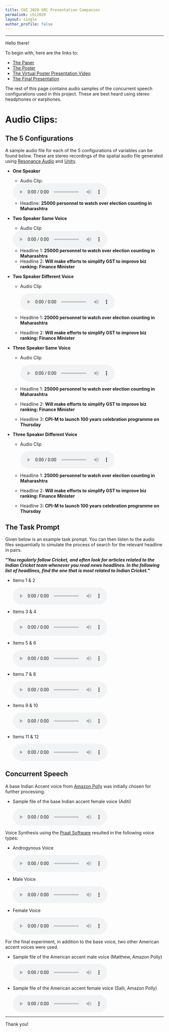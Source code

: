 ```yaml
---
title: CHI 2020 SRC Presentation Companion
permalink: chi2020
layout: single
author_profile: false
---
```


---
Hello there!

To begin with, here are the links to: 

- [The Paper](/media/RishiVanukuru_SRC.pdf) 
- [The Poster](/media/P2/srcposter.png)
- [The Virtual Poster Presentation Video](https://youtu.be/lA7nh_3TBsg)
- [The Final Presentation](https://docs.google.com/presentation/d/e/2PACX-1vTIFbHtAgAPmjcNT25xSz_SvgH-_Fv32pljwvRyQrv9VVAI-ERWVhSJ6wH_0dqfZOjOP8_weZQZ7fO9/pub?start=false&loop=false&delayms=60000)

The rest of this page contains audio samples of the concurrent speech configurations used in this project. These are best heard using stereo headphones or earphones.

# Audio Clips:

## The 5 Configurations

A sample audio file for each of the 5 configurations of variables can be found below. These are stereo recordings of the spatial audio file generated using [Resonance Audio](https://resonance-audio.github.io/resonance-audio/) and [Unity](https://unity.com/).

- **One Speaker**
    - Audio Clip:

    <audio controls>
        <source src="../media/torchaudio/2_OneSpeaker.mp3" type="audio/mpeg">
        Sorry but it seems that your browser does not support the audio element.
    </audio>
    
    
    - Headline: **25000 personnel to watch over election counting in Maharashtra**
- **Two Speaker Same Voice**
    - Audio Clip

    <audio controls>
        <source src="../media/torchaudio/3_TwoSpeakerSameVoice.mp3" type="audio/mpeg">
        Sorry but it seems that your browser does not support the audio element.
    </audio>
    
    - Headline 1: **25000 personnel to watch over election counting in Maharashtra**
    - Headline 2: **Will make efforts to simplify GST to improve biz ranking: Finance Minister**
- **Two Speaker Different Voice**
    - Audio Clip

        <audio controls>
        <source src="../media/torchaudio/4_TwoSpeakerDifferentVoice.mp3" type="audio/mpeg">
        Sorry but it seems that your browser does not support the audio element.
        </audio>
    
    - Headline 1: **25000 personnel to watch over election counting in Maharashtra**
    - Headline 2: **Will make efforts to simplify GST to improve biz ranking: Finance Minister**
- **Three Speaker Same Voice**
    - Audio Clip

        <audio controls>
        <source src="../media/torchaudio/5_ThreeSpeakerSameVoice.mp3" type="audio/mpeg">
        Sorry but it seems that your browser does not support the audio element.
        </audio>
    
    - Headline 1: **25000 personnel to watch over election counting in Maharashtra**
    - Headline 2: **Will make efforts to simplify GST to improve biz ranking: Finance Minister**
    - Headline 3: **CPI-M to launch 100 years celebration programme on Thursday**
- **Three Speaker Different Voice**
    - Audio Clip

        <audio controls>
        <source src="../media/torchaudio/6_ThreeSpeakerDifferentVoice.mp3" type="audio/mpeg">
        Sorry but it seems that your browser does not support the audio element.
        </audio>
    
    - Headline 1: **25000 personnel to watch over election counting in Maharashtra**
    - Headline 2: **Will make efforts to simplify GST to improve biz ranking: Finance Minister**
    - Headline 3: **CPI-M to launch 100 years celebration programme on Thursday**


## The Task Prompt

Given below is an example task prompt. You can then listen to the audio files sequentially to simulate the process of search for the relevant headline in pairs.

***"You regularly follow Cricket, and often look for articles related to the Indian Cricket team whenever you read news headlines. In the following list of headlines, find the one that is most related to Indian Cricket."***

- Items 1 & 2

    <audio controls>
        <source src="../media/torchaudio/7_ListWindow1.mp3" type="audio/mpeg">
        Sorry but it seems that your browser does not support the audio element.
    </audio>
    
- Items 3 & 4

    <audio controls>
        <source src="../media/torchaudio/8_ListWindow2.mp3" type="audio/mpeg">
        Sorry but it seems that your browser does not support the audio element.
    </audio>
    
- Items 5 & 6

    <audio controls>
        <source src="../media/torchaudio/9_ListWindow3.mp3" type="audio/mpeg">
        Sorry but it seems that your browser does not support the audio element.
    </audio>
    
- Items 7 & 8

    <audio controls>
        <source src="../media/torchaudio/10_ListWindow4.mp3" type="audio/mpeg">
        Sorry but it seems that your browser does not support the audio element.
    </audio>
    
- Items 9 & 10

    <audio controls>
        <source src="../media/torchaudio/11_ListWindow5.mp3" type="audio/mpeg">
        Sorry but it seems that your browser does not support the audio element.
    </audio>
    
- Items 11 & 12

    <audio controls>
        <source src="../media/torchaudio/12_ListWindow6.mp3" type="audio/mpeg">
        Sorry but it seems that your browser does not support the audio element.
    </audio>
    

## Concurrent Speech

A base Indian Accent voice from [Amazon Polly](https://aws.amazon.com/polly/) was initially chosen for further processing.

- Sample file of the base Indian accent female voice (Aditi)

    <audio controls>
        <source src="../media/torchaudio/13_AditiSample.mp3" type="audio/mpeg">
        Sorry but it seems that your browser does not support the audio element.
    </audio>
    

Voice Synthesis using the [Praat Software](http://www.fon.hum.uva.nl/praat/) resulted in the following voice types:

- Androgynous Voice

    <audio controls>
        <source src="../media/torchaudio/14_AndrogynousPraat.mp3" type="audio/mpeg">
        Sorry but it seems that your browser does not support the audio element.
    </audio>
    
- Male Voice

    <audio controls>
        <source src="../media/torchaudio/15_MalePraat.mp3" type="audio/mpeg">
        Sorry but it seems that your browser does not support the audio element.
    </audio>

- Female Voice

    <audio controls>
        <source src="../media/torchaudio/16_FemalePraat.mp3" type="audio/mpeg">
        Sorry but it seems that your browser does not support the audio element.
    </audio>
    

For the final experiment, in addition to the base voice, two other American accent voices were used.

- Sample file of the American accent male voice (Matthew, Amazon Polly)

    <audio controls>
        <source src="../media/torchaudio/17_MatthewSample.mp3" type="audio/mpeg">
        Sorry but it seems that your browser does not support the audio element.
    </audio>
    
- Sample file of the American accent female voice (Salli, Amazon Polly)

    <audio controls>
        <source src="../media/torchaudio/18_SalliSample.mp3" type="audio/mpeg">
        Sorry but it seems that your browser does not support the audio element.
    </audio>

---

Thank you!
